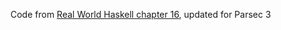 Code from [Real World Haskell chapter 16](http://book.realworldhaskell.org/read/using-parsec.html), updated for Parsec 3